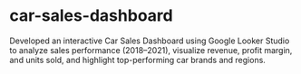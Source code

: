 # car-sales-dashboard
Developed an interactive Car Sales Dashboard using Google Looker Studio to analyze sales performance (2018–2021), visualize revenue, profit margin, and units sold, and highlight top-performing car brands and regions.
